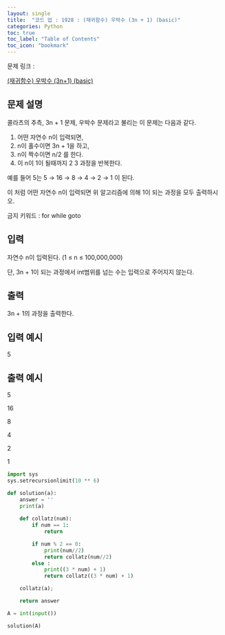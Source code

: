 ```yaml
---
layout: single
title:  "코드 업 : 1928 : (재귀함수) 우박수 (3n + 1) (basic)"
categories: Python
toc: true
toc_label: "Table of Contents"
toc_icon: "bookmark"
---
```


문제 링크 :

[(재귀함수) 우박수 (3n+1) (basic)](https://codeup.kr/problem.php?id=1928)

## 문제 설명

콜라츠의 추측, 3n + 1 문제, 우박수 문제라고 불리는 이 문제는 다음과 같다.

1. 어떤 자연수 n이 입력되면,
2. n이 홀수이면 3n + 1을 하고,
3. n이 짝수이면 n/2 를 한다.
4. 이 n이 1이 될때까지 2 3 과정을 반복한다.

예를 들어 5는 5 → 16 → 8 → 4 → 2 → 1 이 된다.

이 처럼 어떤 자연수 n이 입력되면 위 알고리즘에 의해 1이 되는 과정을 모두 출력하시오.

금지 키워드 : for while goto

## 입력

자연수 n이 입력된다. (1 ≤ n ≤ 100,000,000)

단, 3n + 1이 되는 과정에서 int범위를 넘는 수는 입력으로 주어지지 않는다.

## 출력

3n + 1의 과정을 출력한다.

## 입력 예시

5

## 출력 예시

5

16

8

4

2

1

```python
import sys
sys.setrecursionlimit(10 ** 6)

def solution(a):
    answer = ''
    print(a)
    
    def collatz(num):
        if num == 1:
            return

        if num % 2 == 0:
            print(num//2)
            return collatz(num//2)
        else :
            print((3 * num) + 1)
            return collatz((3 * num) + 1)

    collatz(a);

    return answer

A = int(input())

solution(A)
```